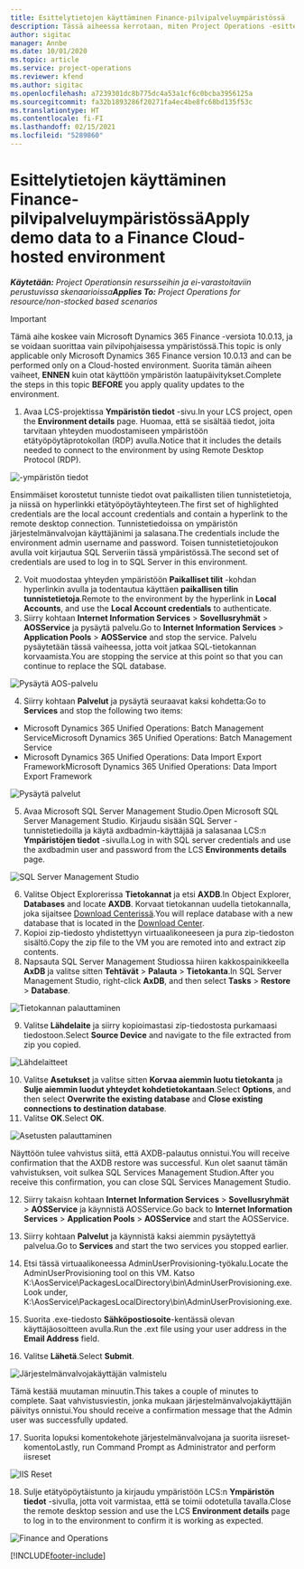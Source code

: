 ```yaml
---
title: Esittelytietojen käyttäminen Finance-pilvipalveluympäristössä
description: Tässä aiheessa kerrotaan, miten Project Operations -esittelytietoja käytetään pilvipalvelussa isännöidyssä Dynamics 365 Finance -ympäristössä.
author: sigitac
manager: Annbe
ms.date: 10/01/2020
ms.topic: article
ms.service: project-operations
ms.reviewer: kfend
ms.author: sigitac
ms.openlocfilehash: a7239301dc8b775dc4a53a1cf6c0bcba3956125a
ms.sourcegitcommit: fa32b1893286f20271fa4ec4be8fc68bd135f53c
ms.translationtype: HT
ms.contentlocale: fi-FI
ms.lasthandoff: 02/15/2021
ms.locfileid: "5289860"
---
```

# <a name="apply-demo-data-to-a-finance-cloud-hosted-environment"></a><span data-ttu-id="e93e6-103">Esittelytietojen käyttäminen Finance-pilvipalveluympäristössä</span><span class="sxs-lookup"><span data-stu-id="e93e6-103">Apply demo data to a Finance Cloud-hosted environment</span></span>

<span data-ttu-id="e93e6-104">_**Käytetään:** Project Operationsin resursseihin ja ei-varastoitaviin perustuvissa skenaarioissa_</span><span class="sxs-lookup"><span data-stu-id="e93e6-104">_**Applies To:** Project Operations for resource/non-stocked based scenarios_</span></span>

> [!IMPORTANT]
> <span data-ttu-id="e93e6-105">Tämä aihe koskee vain Microsoft Dynamics 365 Finance -versiota 10.0.13, ja se voidaan suorittaa vain pilvipohjaisessa ympäristössä.</span><span class="sxs-lookup"><span data-stu-id="e93e6-105">This topic is only applicable only Microsoft Dynamics 365 Finance version 10.0.13 and can be performed only on a Cloud-hosted environment.</span></span> <span data-ttu-id="e93e6-106">Suorita tämän aiheen vaiheet, **ENNEN** kuin otat käyttöön ympäristön laatupäivitykset.</span><span class="sxs-lookup"><span data-stu-id="e93e6-106">Complete the steps in this topic **BEFORE** you apply quality updates to the environment.</span></span>

1. <span data-ttu-id="e93e6-107">Avaa LCS-projektissa **Ympäristön tiedot** -sivu.</span><span class="sxs-lookup"><span data-stu-id="e93e6-107">In your LCS project, open the **Environment details** page.</span></span> <span data-ttu-id="e93e6-108">Huomaa, että se sisältää tiedot, joita tarvitaan yhteyden muodostamiseen ympäristöön etätyöpöytäprotokollan (RDP) avulla.</span><span class="sxs-lookup"><span data-stu-id="e93e6-108">Notice that it includes the details needed to connect to the environment by using Remote Desktop Protocol (RDP).</span></span>

![-ympäristön tiedot](./media/1EnvironmentDetails.png)

<span data-ttu-id="e93e6-110">Ensimmäiset korostetut tunniste tiedot ovat paikallisten tilien tunnistetietoja, ja niissä on hyperlinkki etätyöpöytäyhteyteen.</span><span class="sxs-lookup"><span data-stu-id="e93e6-110">The first set of highlighted credentials are the local account credentials and contain a hyperlink to the remote desktop connection.</span></span> <span data-ttu-id="e93e6-111">Tunnistetiedoissa on ympäristön järjestelmänvalvojan käyttäjänimi ja salasana.</span><span class="sxs-lookup"><span data-stu-id="e93e6-111">The credentials include the environment admin username and password.</span></span> <span data-ttu-id="e93e6-112">Toisen tunnistetietojoukon avulla voit kirjautua SQL Serveriin tässä ympäristössä.</span><span class="sxs-lookup"><span data-stu-id="e93e6-112">The second set of credentials are used to log in to SQL Server in this environment.</span></span>

2. <span data-ttu-id="e93e6-113">Voit muodostaa yhteyden ympäristöön **Paikalliset tilit** -kohdan hyperlinkin avulla ja todentautua käyttäen **paikallisen tilin tunnistetietoja**.</span><span class="sxs-lookup"><span data-stu-id="e93e6-113">Remote to the environment by the hyperlink in **Local Accounts**, and use the **Local Account credentials** to authenticate.</span></span>
3. <span data-ttu-id="e93e6-114">Siirry kohtaan **Internet Information Services** > **Sovellusryhmät** > **AOSService** ja pysäytä palvelu.</span><span class="sxs-lookup"><span data-stu-id="e93e6-114">Go to **Internet Information Services** > **Application Pools** > **AOSService** and stop the service.</span></span> <span data-ttu-id="e93e6-115">Palvelu pysäytetään tässä vaiheessa, jotta voit jatkaa SQL-tietokannan korvaamista.</span><span class="sxs-lookup"><span data-stu-id="e93e6-115">You are stopping the service at this point so that you can continue to replace the SQL database.</span></span>

![Pysäytä AOS-palvelu](./media/2StopAOS.png)

4. <span data-ttu-id="e93e6-117">Siirry kohtaan **Palvelut** ja pysäytä seuraavat kaksi kohdetta:</span><span class="sxs-lookup"><span data-stu-id="e93e6-117">Go to **Services** and stop the following two items:</span></span>

- <span data-ttu-id="e93e6-118">Microsoft Dynamics 365 Unified Operations: Batch Management Service</span><span class="sxs-lookup"><span data-stu-id="e93e6-118">Microsoft Dynamics 365 Unified Operations: Batch Management Service</span></span>
- <span data-ttu-id="e93e6-119">Microsoft Dynamics 365 Unified Operations: Data Import Export Framework</span><span class="sxs-lookup"><span data-stu-id="e93e6-119">Microsoft Dynamics 365 Unified Operations: Data Import Export Framework</span></span>

![Pysäytä palvelut](./media/3StopServices.png)

5. <span data-ttu-id="e93e6-121">Avaa Microsoft SQL Server Management Studio.</span><span class="sxs-lookup"><span data-stu-id="e93e6-121">Open Microsoft SQL Server Management Studio.</span></span> <span data-ttu-id="e93e6-122">Kirjaudu sisään SQL Server -tunnistetiedoilla ja käytä axdbadmin-käyttäjää ja salasanaa LCS:n **Ympäristöjen tiedot** -sivulla.</span><span class="sxs-lookup"><span data-stu-id="e93e6-122">Log in with SQL server credentials and use the axdbadmin user and password from the LCS **Environments details** page.</span></span>

![SQL Server Management Studio](./media/4SSMS.png)

6. <span data-ttu-id="e93e6-124">Valitse Object Explorerissa **Tietokannat** ja etsi **AXDB**.</span><span class="sxs-lookup"><span data-stu-id="e93e6-124">In Object Explorer, **Databases** and locate **AXDB**.</span></span> <span data-ttu-id="e93e6-125">Korvaat tietokannan uudella tietokannalla, joka sijaitsee [Download Centerissä](https://download.microsoft.com/download/1/a/3/1a314bd2-b082-4a87-abdc-1ba26c92b63d/ProjOpsDemoDataFOGARelease.zip).</span><span class="sxs-lookup"><span data-stu-id="e93e6-125">You will replace database with a new database that is located in the [Download Center](https://download.microsoft.com/download/1/a/3/1a314bd2-b082-4a87-abdc-1ba26c92b63d/ProjOpsDemoDataFOGARelease.zip).</span></span> 
7. <span data-ttu-id="e93e6-126">Kopioi zip-tiedosto yhdistettyyn virtuaalikoneeseen ja pura zip-tiedoston sisältö.</span><span class="sxs-lookup"><span data-stu-id="e93e6-126">Copy the zip file to the VM you are remoted into and extract zip contents.</span></span>
8. <span data-ttu-id="e93e6-127">Napsauta SQL Server Management Studiossa hiiren kakkospainikkeella **AxDB** ja valitse sitten **Tehtävät** > **Palauta** > **Tietokanta**.</span><span class="sxs-lookup"><span data-stu-id="e93e6-127">In SQL Server Management Studio, right-click **AxDB**, and then select **Tasks** > **Restore** > **Database**.</span></span>

![Tietokannan palauttaminen](./media/5RestoreDatabase.png)

9. <span data-ttu-id="e93e6-129">Valitse **Lähdelaite** ja siirry kopioimastasi zip-tiedostosta purkamaasi tiedostoon.</span><span class="sxs-lookup"><span data-stu-id="e93e6-129">Select **Source Device** and navigate to the file extracted from zip you copied.</span></span>

![Lähdelaitteet](./media/6SourceDevice.png)

10. <span data-ttu-id="e93e6-131">Valitse **Asetukset** ja valitse sitten **Korvaa aiemmin luotu tietokanta** ja **Sulje aiemmin luodut yhteydet kohdetietokantaan**.</span><span class="sxs-lookup"><span data-stu-id="e93e6-131">Select **Options**, and then select **Overwrite the existing database** and **Close existing connections to destination database**.</span></span> 
11. <span data-ttu-id="e93e6-132">Valitse **OK**.</span><span class="sxs-lookup"><span data-stu-id="e93e6-132">Select **OK**.</span></span>

![Asetusten palauttaminen](./media/7RestoreSetting.png)

<span data-ttu-id="e93e6-134">Näyttöön tulee vahvistus siitä, että AXDB-palautus onnistui.</span><span class="sxs-lookup"><span data-stu-id="e93e6-134">You will receive confirmation that the AXDB restore was successful.</span></span> <span data-ttu-id="e93e6-135">Kun olet saanut tämän vahvistuksen, voit sulkea SQL Services Management Studion.</span><span class="sxs-lookup"><span data-stu-id="e93e6-135">After you receive this confirmation, you can close SQL Services Management Studio.</span></span>

12. <span data-ttu-id="e93e6-136">Siirry takaisn kohtaan **Internet Information Services** > **Sovellusryhmät** > **AOSService** ja käynnistä AOSService.</span><span class="sxs-lookup"><span data-stu-id="e93e6-136">Go back to **Internet Information Services** > **Application Pools** > **AOSService** and start the AOSService.</span></span>
13. <span data-ttu-id="e93e6-137">Siirry kohtaan **Palvelut** ja käynnistä kaksi aiemmin pysäytettyä palvelua.</span><span class="sxs-lookup"><span data-stu-id="e93e6-137">Go to **Services** and start the two services you stopped earlier.</span></span>

14. <span data-ttu-id="e93e6-138">Etsi tässä virtuaalikoneessa AdminUserProvisioning-työkalu.</span><span class="sxs-lookup"><span data-stu-id="e93e6-138">Locate the AdminUserProvisioning tool on this VM.</span></span> <span data-ttu-id="e93e6-139">Katso K:\AosService\PackagesLocalDirectory\bin\AdminUserProvisioning.exe.</span><span class="sxs-lookup"><span data-stu-id="e93e6-139">Look under, K:\AosService\PackagesLocalDirectory\bin\AdminUserProvisioning.exe.</span></span>
15. <span data-ttu-id="e93e6-140">Suorita .exe-tiedosto **Sähköpostiosoite**-kentässä olevan käyttäjäosoitteen avulla.</span><span class="sxs-lookup"><span data-stu-id="e93e6-140">Run the .ext file using your user address in the **Email Address** field.</span></span> 
16. <span data-ttu-id="e93e6-141">Valitse **Lähetä**.</span><span class="sxs-lookup"><span data-stu-id="e93e6-141">Select **Submit**.</span></span>

![Järjestelmänvalvojakäyttäjän valmistelu](./media/8AdminUserProvisioning.png)

<span data-ttu-id="e93e6-143">Tämä kestää muutaman minuutin.</span><span class="sxs-lookup"><span data-stu-id="e93e6-143">This takes a couple of minutes to complete.</span></span> <span data-ttu-id="e93e6-144">Saat vahvistusviestin, jonka mukaan järjestelmänvalvojakäyttäjän päivitys onnistui.</span><span class="sxs-lookup"><span data-stu-id="e93e6-144">You should receive a confirmation message that the Admin user was successfully updated.</span></span>

17. <span data-ttu-id="e93e6-145">Suorita lopuksi komentokehote järjestelmänvalvojana ja suorita iisreset-komento</span><span class="sxs-lookup"><span data-stu-id="e93e6-145">Lastly, run Command Prompt as Administrator and perform iisreset</span></span>

![IIS Reset](./media/9IISReset.png)

18. <span data-ttu-id="e93e6-147">Sulje etätyöpöytäistunto ja kirjaudu ympäristöön LCS:n **Ympäristön tiedot** -sivulla, jotta voit varmistaa, että se toimii odotetulla tavalla.</span><span class="sxs-lookup"><span data-stu-id="e93e6-147">Close the remote desktop session and use the LCS **Environment details** page to log in to the environment to confirm it is working as expected.</span></span>

![Finance and Operations](./media/10FinanceAndOperations.png)


[!INCLUDE[footer-include](../includes/footer-banner.md)]
